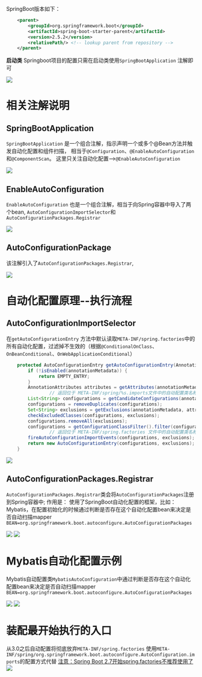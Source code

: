 SpringBoot版本如下：
```xml
    <parent>
        <groupId>org.springframework.boot</groupId>
        <artifactId>spring-boot-starter-parent</artifactId>
        <version>2.5.2</version>
        <relativePath/> <!-- lookup parent from repository -->
    </parent>
```

**启动类**
Springboot项目的配置只需在启动类使用`SpringBootApplication` 注解即可

![](image/springboot-main.png)

# 相关注解说明
## SpringBootApplication
`SpringBootApplication` 是一个组合注解，指示声明一个或多个@Bean方法并触发自动化配置和组件扫描，
相当于`@Configuration`、`@EnableAutoConfiguration` 和`@ComponentScan`。
这里只关注自动化配置-->`@EnableAutoConfiguration`

![](image/springboot-springbootapplication.png)

## EnableAutoConfiguration
`EnableAutoConfiguration` 也是一个组合注解，相当于向Spring容器中导入了两个bean,
`AutoConfigurationImportSelector`和`AutoConfigurationPackages.Registrar`

![](image/springboot-enableautoconfiguration.png)

## AutoConfigurationPackage
该注解引入了`AutoConfigurationPackages.Registrar`,

![](image/springboot-autoconfigurationpackage.png)

# 自动化配置原理--执行流程
## AutoConfigurationImportSelector
在`getAutoConfigurationEntry` 方法中默认读取`META-INF/spring.factories`中的所有自动化配置，过滤掉不生效的（根据`@ConditionalOnClass`、`OnBeanConditional`、`OnWebApplicationConditional`）
```java
	protected AutoConfigurationEntry getAutoConfigurationEntry(AnnotationMetadata annotationMetadata) {
		if (!isEnabled(annotationMetadata)) {
			return EMPTY_ENTRY;
		}
		AnnotationAttributes attributes = getAttributes(annotationMetadata);
                // 返回位于 META-INF/spring/%s.imports文件中的自动配置类名称,
		List<String> configurations = getCandidateConfigurations(annotationMetadata, attributes);
		configurations = removeDuplicates(configurations);
		Set<String> exclusions = getExclusions(annotationMetadata, attributes);
		checkExcludedClasses(configurations, exclusions);
		configurations.removeAll(exclusions);
		configurations = getConfigurationClassFilter().filter(configurations);
                // 返回位于 META-INF/spring.factories 文件中的自动配置类名称
		fireAutoConfigurationImportEvents(configurations, exclusions);
		return new AutoConfigurationEntry(configurations, exclusions);
	}
```
![](image/springboot-autoconfigurationimportselector.png)
## AutoConfigurationPackages.Registrar
`AutoConfigurationPackages.Registrar`类会将`AutoConfigurationPackages`注册到Spring容器中;
作用是：
使用了SpringBoot自动化配置的框架，比如：Mybatis，在配置初始化的时候通过判断是否存在这个自动化配置bean来决定是否自动扫描mapper
`BEAN=org.springframework.boot.autoconfigure.AutoConfigurationPackages`

![](image/springboot-AutoConfigurationPackages_Registrar.png)
![](image/springboot-AutoConfigurationPackages_Registrar_2.png)

# Mybatis自动化配置示例
Mybatis自动配置类`MybatisAutoConfiguration`中通过判断是否存在这个自动化配置bean来决定是否自动扫描mapper
`BEAN=org.springframework.boot.autoconfigure.AutoConfigurationPackages`

![](image/springboot-AutoConfigurationPackages_mybatis.png)
![](image/springboot-AutoConfigurationPackages_mybatis2.png)

# 装配最开始执行的入口
从3.0之后自动配置将彻底放弃`META-INF/spring.factories`
使用`META-INF/spring/org.springframework.boot.autoconfigure.AutoConfiguration.imports`的配置方式代替
[注意：Spring Boot 2.7开始spring.factories不推荐使用了](https://www.yht7.com/news/190710)
![](image/springboot-autoconfiguration-load.png)

